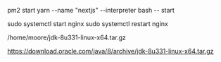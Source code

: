 pm2 start yarn --name "nextjs" --interpreter bash -- start

sudo systemctl start nginx
sudo systemctl restart nginx

/home/moore/jdk-8u331-linux-x64.tar.gz

https://download.oracle.com/java/8/archive/jdk-8u331-linux-x64.tar.gz
